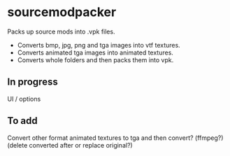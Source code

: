 # sourcemodpacker
Packs up source mods into .vpk files.

- Converts bmp, jpg, png and tga images into vtf textures.
- Converts animated tga images into animated textures.
- Converts whole folders and then packs them into vpk.

## In progress
UI / options

## To add
Convert other format animated textures to tga and then convert? (ffmpeg?) (delete converted after or replace original?)
